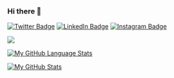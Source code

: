 ### Hi there 👋
[![Twitter Badge](https://img.shields.io/badge/Twitter-Profile-informational?style=flat&logo=twitter&logoColor=white&color=1CA2F1)](https:////twitter.com/NHackerearth)
[![LinkedIn Badge](https://img.shields.io/badge/LinkedIn-Profile-informational?style=flat&logo=linkedin&logoColor=white&color=0D76A8)](https://www.linkedin.com/company/79286951/admin/)
[![Instagram Badge](https://img.shields.io/badge/Instagram-Profile-informational?style=flat&logo=instagram&logoColor=white&color=0D76A8)](https://www.instagram.com/hackerearth_nmamit/)

![](https://visitor-badge.laobi.icu/badge?page_id=HackerearthHubNmamit.HackerearthHubNmamit)

[![My GitHub Language Stats](https://github-readme-stats.vercel.app/api/top-langs/?username=HackerearthHubNmamit&langs_count=5&theme=tokyonight)]()


[![My GitHub Stats](https://github-readme-stats.vercel.app/api/?username=HackerearthHubNmamit&count_private=true&theme=tokyonight&showicons=true)]()

<!--
**HackerearthHubNmamit/HackerearthHubNmamit** is a ✨ _special_ ✨ repository because its `README.md` (this file) appears on your GitHub profile.

Here are some ideas to get you started:

- 🔭 I’m currently working on ...
- 🌱 I’m currently learning ...
- 👯 I’m looking to collaborate on ...
- 🤔 I’m looking for help with ...
- 💬 Ask me about ...
- 📫 How to reach me: ...
- 😄 Pronouns: ...
- ⚡ Fun fact: ...
-->
